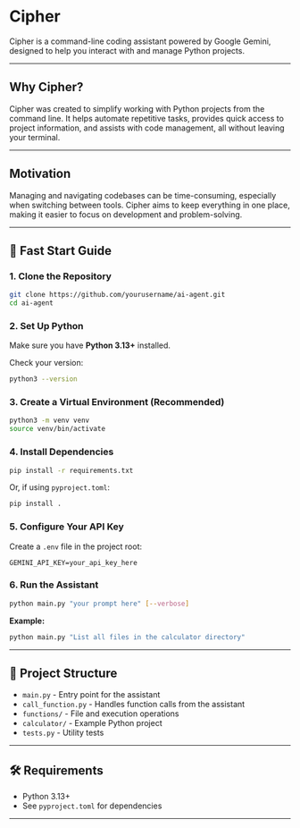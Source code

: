 # Cipher

Cipher is a command-line coding assistant powered by Google Gemini, designed to help you interact with and manage Python projects.

---

## Why Cipher?

Cipher was created to simplify working with Python projects from the command line. It helps automate repetitive tasks, provides quick access to project information, and assists with code management, all without leaving your terminal.

---

## Motivation

Managing and navigating codebases can be time-consuming, especially when switching between tools. Cipher aims to keep everything in one place, making it easier to focus on development and problem-solving.

---

## 🚀 Fast Start Guide

### 1. Clone the Repository

```sh
git clone https://github.com/yourusername/ai-agent.git
cd ai-agent
```

### 2. Set Up Python

Make sure you have **Python 3.13+** installed.

Check your version:

```sh
python3 --version
```

### 3. Create a Virtual Environment (Recommended)

```sh
python3 -m venv venv
source venv/bin/activate
```

### 4. Install Dependencies

```sh
pip install -r requirements.txt
```

Or, if using `pyproject.toml`:

```sh
pip install .
```

### 5. Configure Your API Key

Create a `.env` file in the project root:

```
GEMINI_API_KEY=your_api_key_here
```

### 6. Run the Assistant

```sh
python main.py "your prompt here" [--verbose]
```

**Example:**

```sh
python main.py "List all files in the calculator directory"
```

---

## 📁 Project Structure

- `main.py` - Entry point for the assistant
- `call_function.py` - Handles function calls from the assistant
- `functions/` - File and execution operations
- `calculator/` - Example Python project
- `tests.py` - Utility tests

---

## 🛠 Requirements

- Python 3.13+
- See `pyproject.toml` for dependencies

---
